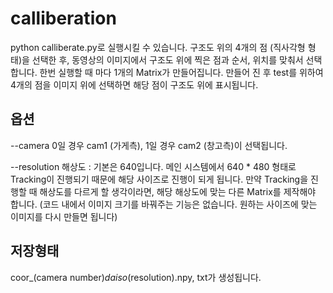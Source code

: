 # calliberation
python calliberate.py로 실행시킬 수 있습니다.
구조도 위의 4개의 점 (직사각형 형태)을 선택한 후, 동영상의 이미지에서 구조도 위에 찍은 점과 순서, 위치를 맞춰서 선택합니다.
한번 실행할 때 마다 1개의 Matrix가 만들어집니다.
만들어 진 후 test를 위하여 4개의 점을 이미지 위에 선택하면 해당 점이 구조도 위에 표시됩니다.

## 옵션
--camera
0일 경우 cam1 (가게측), 1일 경우 cam2 (창고측)이 선택됩니다.

--resolution
해상도 : 기본은 640입니다.
메인 시스템에서 640 * 480 형태로 Tracking이 진행되기 때문에 해당 사이즈로 진행이 되게 됩니다. 만약 Tracking을 진행할 때 해상도를 다르게 할 생각이라면, 해당 해상도에 맞는 다른 Matrix를 제작해야 합니다.
(코드 내에서 이미지 크기를 바꿔주는 기능은 없습니다. 원하는 사이즈에 맞는 이미지를 다시 만들면 됩니다)

## 저장형태
coor_(camera number)_daiso_(resolution).npy, txt가 생성됩니다.
